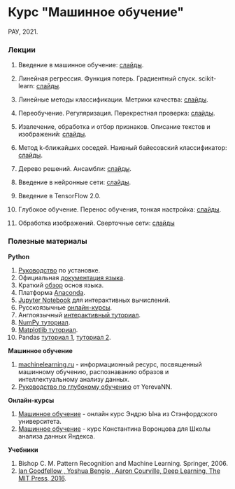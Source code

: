 # Курс "Машинное обучение"
РАУ, 2021.

### Лекции

1. Введение в машинное обучение:
[слайды](https://docs.google.com/presentation/d/1iRv6zCrSgru-xWO8pdMcB-U4obdtdxA7PKmnrXm3WLk/edit?usp=sharing).

1. Линейная регрессия. Функция потерь. Градиентный спуск. scikit-learn:
[слайды](https://docs.google.com/presentation/d/12s46OC-cT6yV7gBypjq7f-t6tdtDoxr4Edru-O_2Dag/edit?usp=sharing).

1. Линейные методы классификации. Метрики качества:
[слайды](https://docs.google.com/presentation/d/14cm9AF3S6X7wt4XKI7oF3Q5R_xZGWWCUrifovZUeDK8/edit?usp=sharing).

1. Переобучение. Регуляризация. Перекрестная проверка: [слайды](https://docs.google.com/presentation/d/15nrDArZAdzBK_KZHcNXQRmvvYMfgZONo2ciyWFgscAU/edit?usp=sharing).

1. Извлечение, обработка и отбор признаков. Описание текстов и изображений: [слайды](https://docs.google.com/presentation/d/1PHhz741HHKWxoWQqEbWiYLCfnsdxBVlfv1LuLvdKUac/edit?usp=sharing).

1. Метод k-ближайших соседей. Наивный байесовский классификатор: [слайды](https://docs.google.com/presentation/d/1BholvOOrpWvsSNYsCmQ1P07ARnKRlzUhYjT8ULBVveI/edit?usp=sharing).

1. Дерево решений. Ансамбли:  [слайды](https://docs.google.com/presentation/d/1BbkPpkvdnRnQJ6u_NLl39wO5XTCMW40ke0dXvmExihM/edit?usp=sharing).

1. Введение в нейронные сети: [слайды](https://docs.google.com/presentation/d/1pSN9BPlpWVtf81hm0KPSmakLcGMI7Odz7HC6Y_zM9Zg/edit?usp=sharing).

1. Введение в TensorFlow 2.0.

1. Глубокое обучение. Перенос обучения, тонкая настройка: [слайды](https://docs.google.com/presentation/d/1IvFIX1BBdOjQt_5FO7ucAkp2BonnWuyI5LHfnmKy4oc/edit?usp=sharing).

1. Обработка изображений. Сверточные сети: [слайды](https://docs.google.com/presentation/d/1yAO4uzWVdWhDYEgQ09UDsTncFm7bj7fHu4Bqz9tFCZU/edit?usp=sharing)


### Полезные материалы

**Python**

1. [Руководство](https://realpython.com/installing-python/) по установке.
1. Официальная [документация языка](https://www.python.org/doc/).
1. Краткий [обзор](https://cs231n.github.io/python-numpy-tutorial/#python-basic) основ языка.
1. Платформа [Anaconda](https://www.anaconda.com/distribution/#download-section).
1. [Jupyter Notebook](http://math-hse.info/f/2018-19/py-polit/instruction_JN.pdf) для интерактивных вычислений.
1. Русскоязычные [онлайн-курсы](https://pythonworld.ru/kursy/free.html).
1. Англоязычный [интерактивный туториал](https://www.learnpython.org/).
1. [NumPy туториал](https://docs.scipy.org/doc/numpy-dev/user/quickstart.html).
1. [Matplotlib туториал](http://matplotlib.org/users/pyplot_tutorial.html).
1. Pandas [туториал 1](https://yadi.sk/i/pWwVPxvL3N9mX3), [туториал 2](http://pandas.pydata.org/pandas-docs/stable/tutorials.html).

**Машинное обучение**

1. [machinelearning.ru](http://www.machinelearning.ru) - информационный ресурс, посвященный машинному обучению, распознаванию образов и интеллектуальному анализу данных.
1. [Руководство по глубокому обучению](https://yerevann.com/a-guide-to-deep-learning/) от YerevaNN.

**Онлайн-курсы**

1. [Машинное обучение](https://ru.coursera.org/learn/machine-learning) - онлайн курс Эндрю Ына из Стэнфордского университета.
1. [Машинное обучение](https://youtu.be/SZkrxWhI5qM) - курс Константина Воронцова для Школы анализа данных Яндекса.

**Учебники**

1. Bishop C. M. Pattern Recognition and Machine Learning. Springer, 2006.
1. [Ian Goodfellow , Yoshua Bengio , Aaron Courville, Deep Learning, The MIT Press, 2016](https://www.deeplearningbook.org/).
